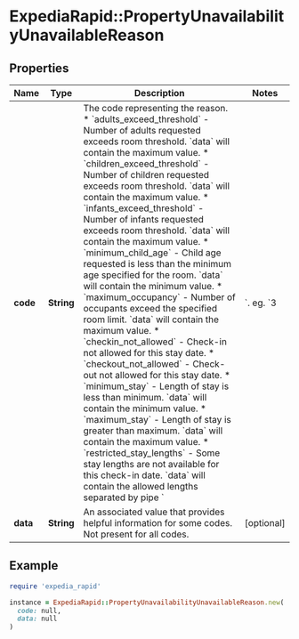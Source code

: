 # ExpediaRapid::PropertyUnavailabilityUnavailableReason

## Properties

| Name | Type | Description | Notes |
| ---- | ---- | ----------- | ----- |
| **code** | **String** | The code representing the reason. * &#x60;adults_exceed_threshold&#x60; - Number of adults requested exceeds room threshold. &#x60;data&#x60; will contain the maximum value. * &#x60;children_exceed_threshold&#x60; - Number of children requested exceeds room threshold. &#x60;data&#x60; will contain the maximum value. * &#x60;infants_exceed_threshold&#x60; - Number of infants requested exceeds room threshold. &#x60;data&#x60; will contain the maximum value. * &#x60;minimum_child_age&#x60; - Child age requested is less than the minimum age specified for the room. &#x60;data&#x60; will contain the minimum value. * &#x60;maximum_occupancy&#x60; - Number of occupants exceed the specified room limit. &#x60;data&#x60; will contain the maximum value. * &#x60;checkin_not_allowed&#x60; - Check-in not allowed for this stay date. * &#x60;checkout_not_allowed&#x60; - Check-out not allowed for this stay date. * &#x60;minimum_stay&#x60; - Length of stay is less than minimum. &#x60;data&#x60; will contain the minimum value. * &#x60;maximum_stay&#x60; - Length of stay is greater than maximum. &#x60;data&#x60; will contain the maximum value. * &#x60;restricted_stay_lengths&#x60; - Some stay lengths are not available for this check-in date. &#x60;data&#x60; will contain the allowed lengths separated by pipe &#x60;|&#x60;. eg. &#x60;3|5|6&#x60; * &#x60;same_day_restrictions&#x60; - Room is not available due to same day booking restrictions. * &#x60;maximum_rooms&#x60; - Room count exceeds provider limit. &#x60;data&#x60; will contain the maximum value. * &#x60;children_not_supported&#x60; - The property is restricted to adults only. * &#x60;minimum_advance_purchase&#x60; - Minimum Advance Purchase requirement not met. &#x60;data&#x60; will contain the minimum value. * &#x60;maximum_advance_purchase&#x60; - Maximum Advance Purchase requirement not met. &#x60;data&#x60; will contain the maximum value. * &#x60;partial_inventory_available&#x60; - Some of the dates have no inventory available for the specified duration. &#x60;data&#x60; will contain the unavailable dates separated by pipe &#x60;|&#x60;. eg. &#x60;2023-10-21|2023-10-23&#x60; * &#x60;no_inventory_available&#x60; - No inventory is available for the specified duration.  | [optional] |
| **data** | **String** | An associated value that provides helpful information for some codes. Not present for all codes. | [optional] |

## Example

```ruby
require 'expedia_rapid'

instance = ExpediaRapid::PropertyUnavailabilityUnavailableReason.new(
  code: null,
  data: null
)
```

